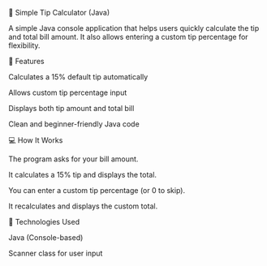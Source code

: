 🧮 Simple Tip Calculator (Java)

A simple Java console application that helps users quickly calculate the tip and total bill amount.
It also allows entering a custom tip percentage for flexibility.

🚀 Features

Calculates a 15% default tip automatically

Allows custom tip percentage input

Displays both tip amount and total bill

Clean and beginner-friendly Java code

💻 How It Works

The program asks for your bill amount.

It calculates a 15% tip and displays the total.

You can enter a custom tip percentage (or 0 to skip).

It recalculates and displays the custom total.

🧰 Technologies Used

Java (Console-based)

Scanner class for user input
